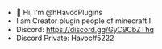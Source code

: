 - 👋 Hi, I’m @hHavocPlugins
- I am Creator plugin people of minecraft !
- Discord: https://discord.gg/GyC9CbZThq
- Discord Private: Havoc#5222
